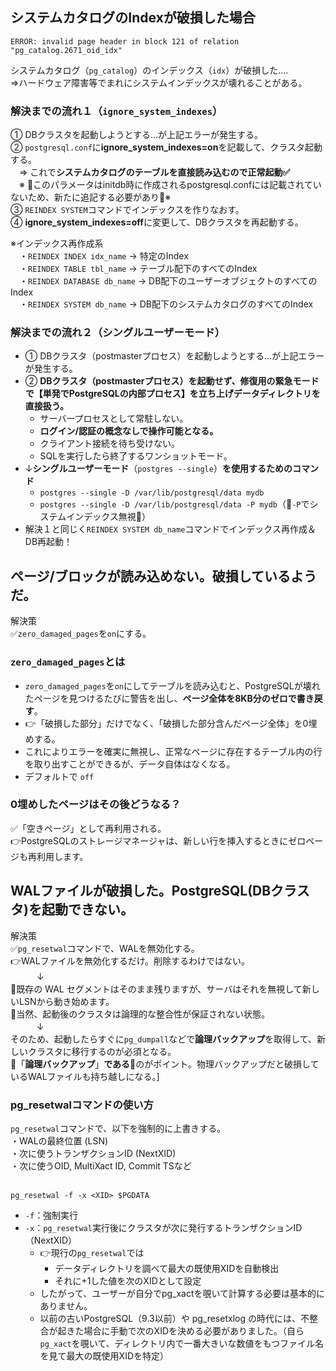 ## 

## システムカタログのIndexが破損した場合
```
ERROR: invalid page header in block 121 of relation "pg_catalog.2671_oid_idx"
```
システムカタログ（`pg_catalog`）のインデックス（`idx`）が破損した....<br>
⇒ハードウェア障害等でまれにシステムインデックスが壊れることがある。

### 解決までの流れ１（`ignore_system_indexes`）
① DBクラスタを起動しようとする...が上記エラーが発生する。<br>
② `postgresql.conf`に**ignore_system_indexes=on**を記載して、クラスタ起動する。<br>
　⇒ これで**システムカタログのテーブルを直接読み込むので正常起動✅**<br>
　※ 🔴このパラメータはinitdb時に作成されるpostgresql.confには記載されていないため、新たに追記する必要があり🔴※<br>
③ `REINDEX SYSTEM`コマンドでインデックスを作りなおす。<br>
④ **ignore_system_indexes=off**に変更して、DBクラスタを再起動する。<br>

※インデックス再作成系<br>
　・`REINDEX INDEX idx_name` -> 特定のIndex<br>
　・`REINDEX TABLE tbl_name` -> テーブル配下のすべてのIndex<br>
　・`REINDEX DATABASE db_name` -> DB配下のユーザーオブジェクトのすべてのIndex<br>
　・`REINDEX SYSTEM db_name` -> DB配下のシステムカタログのすべてのIndex<br>

### 解決までの流れ２（シングルユーザーモード）
- ① DBクラスタ（postmasterプロセス）を起動しようとする...が上記エラーが発生する。
- ② **DBクラスタ（postmasterプロセス）を起動せず、修復用の緊急モードで【単発でPostgreSQLの内部プロセス】を立ち上げデータディレクトリを直接扱う。**
  - サーバープロセスとして常駐しない。
  - **ログイン/認証の概念なしで操作可能となる。**
  - クライアント接続を待ち受けない。
  - SQLを実行したら終了するワンショットモード。
- ↓**シングルユーザーモード**（`postgres --single`）**を使用するためのコマンド**
  - `postgres --single -D /var/lib/postgresql/data mydb`
  - `postgres --single -D /var/lib/postgresql/data -P mydb`（🔴`-P`でシステムインデックス無視🔴）
- 解決１と同じく`REINDEX SYSTEM db_name`コマンドでインデックス再作成＆DB再起動！

## ページ/ブロックが読み込めない。破損しているようだ。
解決策<br>
✅`zero_damaged_pages`を`on`にする。<br>

### `zero_damaged_pages`とは
- `zero_damaged_pages`を`on`にしてテーブルを読み込むと、PostgreSQLが壊れたページを見つけるたびに警告を出し、**ページ全体を8KB分のゼロで書き戻す**。
- 👉「破損した部分」だけでなく、「破損した部分含んだページ全体」を0埋めする。
- これによりエラーを確実に無視し、正常なページに存在するテーブル内の行を取り出すことができるが、データ自体はなくなる。
- デフォルトで `off`

### 0埋めしたページはその後どうなる？
✅「空きページ」として再利用される。<br>
👉PostgreSQLのストレージマネージャは、新しい行を挿入するときにゼロページも再利用します。


## WALファイルが破損した。PostgreSQL(DBクラスタ)を起動できない。
解決策<br>
✅`pg_resetwal`コマンドで、WALを無効化する。<br>
👉WALファイルを無効化するだけ。削除するわけではない。<br>
　　　↓<br>
🔴既存の WAL セグメントはそのまま残りますが、サーバはそれを無視して新しいLSNから動き始めます。<br>
🔴当然、起動後のクラスタは論理的な整合性が保証されない状態。<br>
　　　↓<br>
そのため、起動したらすぐに`pg_dumpall`などで**論理バックアップ**を取得して、新しいクラスタに移行するのが必須となる。<br>
🔴「**論理バックアップ**」**である**🔴のがポイント。物理バックアップだと破損しているWALファイルも持ち越しになる。]

### pg_resetwalコマンドの使い方
`pg_resetwal`コマンドで、以下を強制的に上書きする。<br>
・WALの最終位置 (LSN)<br>
・次に使うトランザクションID (NextXID)<br>
・次に使うOID, MultiXact ID, Commit TSなど<br>
<br>
```
pg_resetwal -f -x <XID> $PGDATA
```
- `-f`：強制実行
- `-x`：`pg_resetwal`実行後にクラスタが次に発行するトランザクションID（NextXID）
  - 👉現行の`pg_resetwal`では
    - データディレクトリを調べて最大の既使用XIDを自動検出
    - それに+1した値を次のXIDとして設定
  - したがって、ユーザーが自分でpg_xactを覗いて計算する必要は基本的にありません。
  - 以前の古いPostgreSQL（9.3以前）や pg_resetxlog の時代には、不整合が起きた場合に手動で次のXIDを決める必要がありました。（自ら`pg_xact`を覗いて、ディレクトリ内で一番大きいな数値をもつファイル名を見て最大の既使用XIDを特定）
